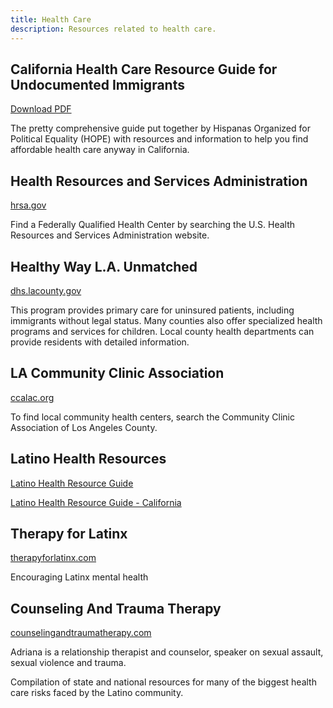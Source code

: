 ```yaml
---
title: Health Care
description: Resources related to health care.
---
```


## California Health Care Resource Guide for Undocumented Immigrants

[Download PDF](http://www.hopeact.latinas.org/atf/cf/%7B8C8C08B7-90F7-4F81-A642-DEC25A476698%7D/HEALTHCARE%20RESOURCE%20GUIDE%20HOPE-FINAL%20SEPTEMBER%2018.PDF)

The pretty comprehensive guide put together by Hispanas Organized for Political Equality (HOPE) with resources and information to help you find affordable health care anyway in California.

## Health Resources and Services Administration

[hrsa.gov](http://findahealthcenter.hrsa.gov/)

Find a Federally Qualified Health Center by searching the U.S. Health Resources and Services Administration website.

## Healthy Way L.A. Unmatched

[dhs.lacounty.gov](http://dhs.lacounty.gov/wps/portal/dhs)

This program provides primary care for uninsured patients, including immigrants without legal status. Many counties also offer specialized health programs and services for children. Local county health departments can provide residents with detailed information.

## LA Community Clinic Association

[ccalac.org](http://www.ccalac.org)

To find local community health centers, search the Community Clinic Association of Los Angeles County.

## Latino Health Resources

[Latino Health Resource Guide](https://www.medicareadvantage.com/latino-health-resource-guide)

[Latino Health Resource Guide - California](https://www.medicareadvantage.com/latino-health-resource-guide#CA)

## Therapy for Latinx

[therapyforlatinx.com](https://therapyforlatinx.com/)

Encouraging Latinx mental health

## Counseling And Trauma Therapy

[counselingandtraumatherapy.com](https://www.counselingandtraumatherapy.com)

Adriana is a relationship therapist and counselor, speaker on sexual assault, sexual violence and trauma.

Compilation of state and national resources for many of the biggest health care risks faced by the Latino community.
